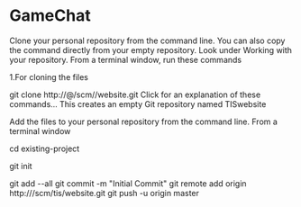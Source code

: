 # GameChat
Clone your personal repository from the command line. You can also copy the command directly from your empty repository. Look under Working with your repository.
From a terminal window, run these commands

1.For cloning the files


git clone http://<username>@<Bitbucket Server URL>/scm/<project key>/website.git
Click for an explanation of these commands...
This creates an empty Git repository named TISwebsite

Add the files to your personal repository from the command line.
From a terminal window

cd existing-project

git init

git add --all
git commit -m "Initial Commit"
git remote add origin http://<Bitbucket Server URL>/scm/tis/website.git
git push -u origin master
